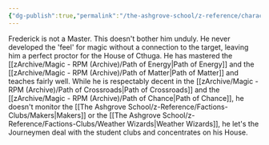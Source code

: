 ```yaml
---
{"dg-publish":true,"permalink":"/the-ashgrove-school/z-reference/characters/teachers/frederick-van-der-meer/"}
---
```


Frederick is not a Master. This doesn't bother him unduly. He never developed the 'feel' for magic without a connection to the target, leaving him a perfect proctor for the House of Cthuga. He has mastered the [[zArchive/Magic - RPM (Archive)/Path of Energy\|Path of Energy]] and the [[zArchive/Magic - RPM (Archive)/Path of Matter\|Path of Matter]] and teaches fairly well. While he is respectably decent in the [[zArchive/Magic - RPM (Archive)/Path of Crossroads\|Path of Crossroads]] and the [[zArchive/Magic - RPM (Archive)/Path of Chance\|Path of Chance]], he doesn't monitor the [[The Ashgrove School/z-Reference/Factions-Clubs/Makers\|Makers]] or the [[The Ashgrove School/z-Reference/Factions-Clubs/Weather Wizards\|Weather Wizards]], he let's the Journeymen deal with the student clubs and concentrates on his House.
